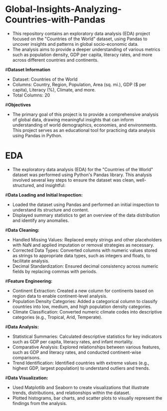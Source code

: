 # **Global-Insights-Analyzing-Countries-with-Panda**s

- This repository contains an exploratory data analysis (EDA) project focused on the "Countries of the World" dataset, using Pandas to uncover insights and patterns in global socio-economic data.
- The analysis aims to provide a deeper understanding of various metrics such as population density, GDP per capita, literacy rates, and more across different countries and continents.

#**Dataset Information**
- Dataset: Countries of the World
- Columns: Country, Region, Population, Area (sq. mi.), GDP ($ per capita), Literacy (%), Climate, and more.
- Total Columns: 20

#**Objectives**
- The primary goal of this project is to provide a comprehensive analysis of global data, drawing meaningful insights that can inform understanding of world demographics, economies, and environments. This project serves as an educational tool for practicing data analysis using Pandas in Python.

 # **EDA**

- The exploratory data analysis (EDA) for the "Countries of the World" dataset was performed using Python's Pandas library. This analysis involved several key steps to ensure the dataset was clean, well-structured, and insightful:

#**Data Loading and Initial Inspection:**
- Loaded the dataset using Pandas and performed an initial inspection to understand its structure and content.
- Displayed summary statistics to get an overview of the data distribution and identify any anomalies.
 
#**Data Cleaning:**
- Handled Missing Values: Replaced empty strings and other placeholders with NaN and applied imputation or removal strategies as necessary.
- Corrected Data Types: Converted columns with numeric values stored as strings to appropriate data types, such as integers and floats, to facilitate analysis.
- Decimal Standardization: Ensured decimal consistency across numeric fields by replacing commas with periods.

#**Feature Engineering:**
- Continent Extraction: Created a new column for continents based on region data to enable continent-level analysis.
- Population Density Categories: Added a categorical column to classify countries into low, medium, and high population density categories.
- Climate Classification: Converted numeric climate codes into descriptive categories (e.g., Tropical, Arid, Temperate).

#**Data Analysis:**
- Statistical Summaries: Calculated descriptive statistics for key indicators such as GDP per capita, literacy rates, and infant mortality.
- Comparative Analysis: Explored relationships between various features, such as GDP and literacy rates, and conducted continent-wise comparisons.
- Trend Identification: Identified countries with extreme values (e.g., highest GDP, largest population) to understand outliers and trends.

#**Data Visualization:**
- Used Matplotlib and Seaborn to create visualizations that illustrate trends, distributions, and relationships within the dataset.
- Plotted histograms, bar charts, and scatter plots to visually represent the findings from the analysis.

